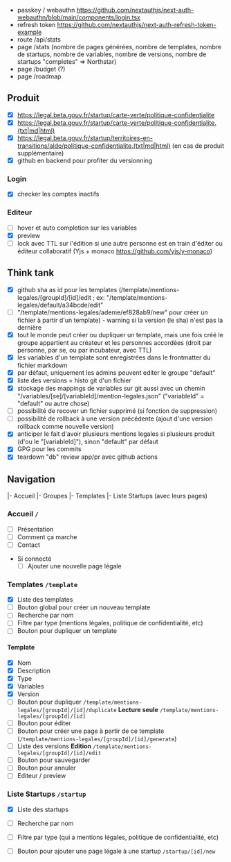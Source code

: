 - passkey / webauthn https://github.com/nextauthjs/next-auth-webauthn/blob/main/components/login.tsx
- refresh token https://github.com/nextauthjs/next-auth-refresh-token-example
- route /api/stats
- page /stats (nombre de pages générées, nombre de templates, nombre de startups, nombre de variables, nombre de versions, nombre de startups "completes" => Northstar)
- page /budget (?)
- page /roadmap


## Produit
- [x] https://legal.beta.gouv.fr/startup/carte-verte/politique-confidentialite
- [x] https://legal.beta.gouv.fr/startup/carte-verte/politique-confidentialite.(txt|md|html)
- [x] https://legal.beta.gouv.fr/startup/territoires-en-transitions/aldo/politique-confidentialite.(txt|md|html) (en cas de produit supplémentaire)
- [x] github en backend pour profiter du versionning
### Login
- [x] checker les comptes inactifs

### Editeur
- [ ] hover et auto completion sur les variables
- [x] preview
- [ ] lock avec TTL sur l'édition si une autre personne est en train d'éditer ou éditeur collaboratif (Yjs + monaco https://github.com/yjs/y-monaco)

## Think tank
- [x] github sha as id pour les templates (/template/mentions-legales/[groupId]/[id]/edit ; ex: "/template/mentions-legales/default/a34bcde/edit"
- [ ] "/template/mentions-legales/ademe/ef828ab9/new" pour créer un fichier à partir d'un template) - warning si la version (le sha) n'est pas la dernière
- [x] tout le monde peut créer ou dupliquer un template, mais une fois créé le groupe appartient au créateur et les personnes accordées (droit par personne, par se, ou par incubateur, avec TTL)
- [x] les variables d'un template sont enregistrées dans le frontmatter du fichier markdown
- [x] par défaut, uniquement les admins peuvent editer le groupe "default"
- [x] liste des versions = histo git d'un fichier
- [x] stockage des mappings de variables sur git aussi avec un chemin "/variables/[se]/[variableId]/mention-legales.json" ("variableId" = "default" ou autre chose)
- [ ] possibilité de recover un fichier supprimé (si fonction de suppression)
- [ ] possibilité de rollback à une version précédente (ajout d'une version rollback comme nouvelle version)
- [x] anticiper le fait d'avoir plusieurs mentions legales si plusieurs produit (d'ou le "[variableId]"), sinon "default" par défaut 
- [x] GPG pour les commits
- [x] teardown "db" review app/pr avec github actions

## Navigation
|- Accueil
|- Groupes
|- Templates
|- Liste Startups (avec leurs pages)

### Accueil `/`
- [ ] Présentation
- [ ] Comment ça marche
- [ ] Contact
- Si connecté
  - [ ] Ajouter une nouvelle page légale

### Templates `/template`
- [x] Liste des templates
- [ ] Bouton global pour créer un nouveau template
- [ ] Recherche par nom
- [ ] Filtre par type (mentions légales, politique de confidentialité, etc)
- [ ] Bouton pour dupliquer un template

#### Template
- [x] Nom
- [x] Description
- [x] Type
- [x] Variables
- [x] Version
- [ ] Bouton pour dupliquer `/template/mentions-legales/[groupId]/[id]/duplicate`
**Lecture seule**  `/template/mentions-legales/[groupId]/[id]`
- [ ] Bouton pour éditer
- [ ] Bouton pour créer une page à partir de ce template (`/template/mentions-legales/[groupId]/[id]/generate`)
- [ ] Liste des versions
**Edition** `/template/mentions-legales/[groupId]/[id]/edit`
- [ ] Bouton pour sauvegarder
- [ ] Bouton pour annuler
- [ ] Editeur / preview

### Liste Startups `/startup`
- [x] Liste des startups
- [ ] Recherche par nom
- [ ] Filtre par type (qui a mentions légales, politique de confidentialité, etc)
- [ ] Bouton pour ajouter une page légale à une startup `/startup/[id]/new`



